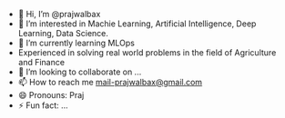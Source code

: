 - 👋 Hi, I’m @prajwalbax
- 👀 I’m interested in Machie Learning, Artificial Intelligence, Deep Learning, Data Science.
- 🌱 I’m currently learning MLOps
- Experienced in solving real world problems in the field of Agriculture and Finance
- 💞️ I’m looking to collaborate on ...
- 📫 How to reach me mail-prajwalbax@gmail.com
- 😄 Pronouns: Praj
- ⚡ Fun fact: ...

<!---
prajwalbax/prajwalbax is a ✨ special ✨ repository because its `README.md` (this file) appears on your GitHub profile.
You can click the Preview link to take a look at your changes.
--->
